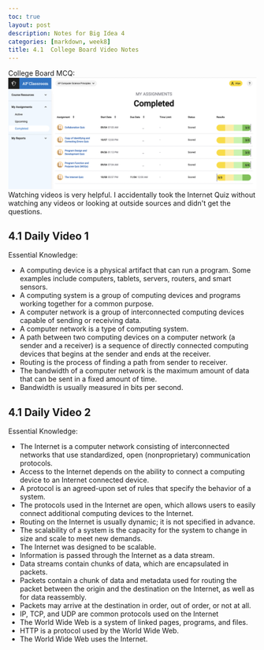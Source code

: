```yaml
---
toc: true
layout: post
description: Notes for Big Idea 4
categories: [markdown, week8]
title: 4.1  College Board Video Notes
---
```

College Board MCQ:
![This is an image](https://github.com/aliyatang/Aliya/blob/master/images/10-10-22-Screenshot1.png?raw=true)
Watching videos is very helpful. I accidentally took the Internet Quiz without watching any videos or looking at outside sources and didn't get the questions. 

## 4.1 Daily Video 1
Essential Knowledge:
- A computing device is a physical artifact that can run a program. Some examples include computers, tablets, servers, routers, and smart sensors.
- A computing system is a group of computing devices and programs working together for a common purpose.
- A computer network is a group of interconnected computing devices capable of sending or receiving data.
- A computer network is a type of computing system.
- A path between two computing devices on a computer network (a sender and a receiver) is a sequence of directly connected computing devices that begins at the sender and ends at the receiver.
- Routing is the process of finding a path from sender to receiver.
- The bandwidth of a computer network is the maximum amount of data that can be sent in a fixed amount of time.
- Bandwidth is usually measured in bits per second.

## 4.1 Daily Video 2
Essential Knowledge:
- The Internet is a computer network consisting of interconnected networks that use standardized, open (nonproprietary) communication protocols.
- Access to the Internet depends on the ability to connect a computing device to an Internet connected device.
- A protocol is an agreed-upon set of rules that specify the behavior of a system.
- The protocols used in the Internet are open, which allows users to easily connect additional computing devices to the Internet.
- Routing on the Internet is usually dynamic; it is not specified in advance.
- The scalability of a system is the capacity for the system to change in size and scale to meet new demands.
- The Internet was designed to be scalable.
- Information is passed through the Internet as a data stream.
- Data streams contain chunks of data, which are encapsulated in packets.
- Packets contain a chunk of data and metadata used for routing the packet between the origin and the destination on the Internet, as well as for data reassembly.
- Packets may arrive at the destination in order, out of order, or not at all.
- IP, TCP, and UDP are common protocols used on the Internet
- The World Wide Web is a system of linked pages, programs, and files.
- HTTP is a protocol used by the World Wide Web.
- The World Wide Web uses the Internet.
